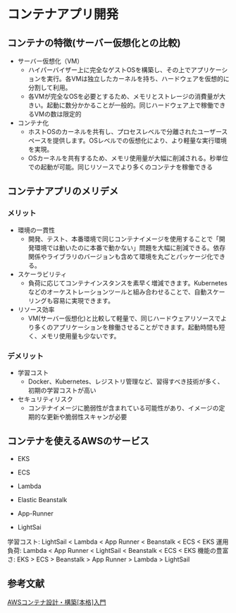 # コンテナアプリ開発

## コンテナの特徴(サーバー仮想化との比較)
- サーバー仮想化（VM）
    - ハイパーバイザー上に完全なゲストOSを構築し、その上でアプリケーションを実行。各VMは独立したカーネルを持ち、ハードウェアを仮想的に分割して利用。
    - 各VMが完全なOSを必要とするため、メモリとストレージの消費量が大きい。起動に数分かかることが一般的。同じハードウェア上で稼働できるVMの数は限定的
- コンテナ化
    - ホストOSのカーネルを共有し、プロセスレベルで分離されたユーザースペースを提供します。OSレベルでの仮想化により、より軽量な実行環境を実現。
    - OSカーネルを共有するため、メモリ使用量が大幅に削減される。秒単位での起動が可能。同じリソースでより多くのコンテナを稼働できる

## コンテナアプリのメリデメ

### メリット
- 環境の一貫性
    - 開発、テスト、本番環境で同じコンテナイメージを使用することで「開発環境では動いたのに本番で動かない」問題を大幅に削減できる。依存関係やライブラリのバージョンも含めて環境を丸ごとパッケージ化できる。
- スケーラビリティ
    - 負荷に応じてコンテナインスタンスを素早く増減できます。Kubernetesなどのオーケストレーションツールと組み合わせることで、自動スケーリングも容易に実現できます。
- リソース効率
    - VM(サーバー仮想化)と比較して軽量で、同じハードウェアリソースでより多くのアプリケーションを稼働させることができます。起動時間も短く、メモリ使用量も少ないです。

### デメリット
- 学習コスト
    - Docker、Kubernetes、レジストリ管理など、習得すべき技術が多く、初期の学習コストが高い
- セキュリティリスク
    - コンテナイメージに脆弱性が含まれている可能性があり、イメージの定期的な更新や脆弱性スキャンが必要

## コンテナを使えるAWSのサービス
- EKS

- ECS

- Lambda

- Elastic Beanstalk

- App-Runner

- LightSai
    

学習コスト: LightSail < Lambda < App Runner < Beanstalk < ECS < EKS
運用負荷: Lambda < App Runner < LightSail < Beanstalk < ECS  < EKS
機能の豊富さ: EKS > ECS > Beanstalk > App Runner > Lambda > LightSail

## 参考文献
[AWSコンテナ設計・構築[本格]入門](https://www.amazon.co.jp/AWS%E3%82%B3%E3%83%B3%E3%83%86%E3%83%8A%E8%A8%AD%E8%A8%88%E3%83%BB%E6%A7%8B%E7%AF%89-%E6%9C%AC%E6%A0%BC-%E5%85%A5%E9%96%80-%E6%A0%AA%E5%BC%8F%E4%BC%9A%E7%A4%BE%E9%87%8E%E6%9D%91%E7%B7%8F%E5%90%88%E7%A0%94%E7%A9%B6%E6%89%80/dp/4815607656)